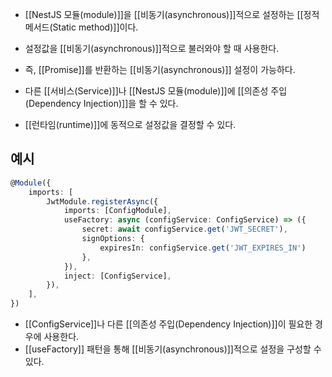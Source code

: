 - [[NestJS 모듈(module)]]을 [[비동기(asynchronous)]]적으로 설정하는 [[정적 메서드(Static method)]]이다.

- 설정값을 [[비동기(asynchronous)]]적으로 불러와야 할 때 사용한다.
- 즉, [[Promise]]를 반환하는 [[비동기(asynchronous)]] 설정이 가능하다.

- 다른 [[서비스(Service)]]나 [[NestJS 모듈(module)]]에 [[의존성 주입(Dependency Injection)]]을 할 수 있다.
- [[런타임(runtime)]]에 동적으로 설정값을 결정할 수 있다.


## 예시

```ts
@Module({
    imports: [
        JwtModule.registerAsync({
            imports: [ConfigModule],
            useFactory: async (configService: ConfigService) => ({
                secret: await configService.get('JWT_SECRET'),
                signOptions: { 
                    expiresIn: configService.get('JWT_EXPIRES_IN') 
                },
            }),
            inject: [ConfigService],
        }),
    ],
})
```

- [[ConfigService]]나 다른 [[의존성 주입(Dependency Injection)]]이 필요한 경우에 사용한다.
- [[useFactory]] 패턴을 통해 [[비동기(asynchronous)]]적으로 설정을 구성할 수 있다.